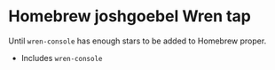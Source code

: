# Homebrew joshgoebel Wren tap

Until `wren-console` has enough stars to be added to Homebrew proper.

- Includes `wren-console`
